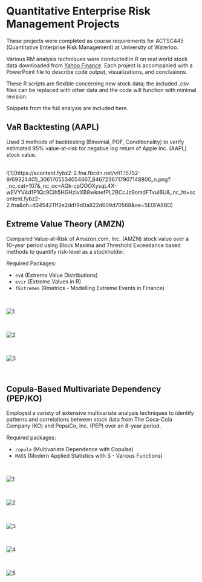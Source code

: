 # Quantitative Enterprise Risk Management Projects

These projects were completed as course requirements for ACTSC445 (Quantitative Enterprise Risk Management) at University of Waterloo.

Various RM analysis techniques were conducted in R on real world stock data downloaded from [Yahoo Finance]([https://ca.finance.yahoo.com/](https://ca.finance.yahoo.com/)). Each project is accompanied with a PowerPoint file to describe code output, visualizations, and conclusions.

These R scripts are flexible concerning new stock data; the included *.csv* files can be replaced with other data and the code will function with minimal revision. 

Snippets from the full analysis are included here.

## VaR Backtesting (AAPL)

Used 3 methods of backtesting (Binomial, POF, Conditionality) to verify estimated 95% value-at-risk for negative log return of Apple Inc. (AAPL) stock value.

<br>
![1](https://scontent.fybz2-2.fna.fbcdn.net/v/t1.15752-9/69324405_3061705534054667_8467236717907148800_n.png?_nc_cat=107&_nc_oc=AQk-cpOOOXysqL4X-wEVYV4d1P1Qc9Cih5HGHzlvXB8wknefPL2BCcJz9omdFTvuI6U&_nc_ht=scontent.fybz2-2.fna&oh=d2454211f2e2dd19d0a822d609d70568&oe=5E0FA8BD) 

<br>

## Extreme Value Theory (AMZN)

Compared Value-at-Risk of Amazon.com, Inc. (AMZN) stock value over a 10-year period using Block Maxima and Threshold Exceedance based methods to quantify risk-level as a stockholder.

Required Packages:

 - ``evd`` (Extreme Value Distributions)
 - ``evir`` (Extreme Values in R)
 - ``fExtremes`` (Rmetrics - Modelling Extreme Events in Finance)

<br>

![1](https://scontent.fybz2-1.fna.fbcdn.net/v/t1.15752-9/69266237_512920856131692_9163907858159370240_n.png?_nc_cat=100&_nc_oc=AQkrMeVAGO68RRflD4SGqMS_R8_0EOcddd17TfRqiNLLjs2k49qcctzpWG1jnqNPELA&_nc_ht=scontent.fybz2-1.fna&oh=993a430ca435b6b6faf565708fe9b399&oe=5DC907AF)

<br>

![2](https://scontent.fybz2-2.fna.fbcdn.net/v/t1.15752-9/70321442_358944651654615_3944296947292045312_n.png?_nc_cat=104&_nc_oc=AQk4wUZaRKQwFQ1BuurMqPowL1A5xoLkdBnilwrZjpdKPPv4bLez5yCGOceryHa9MPk&_nc_ht=scontent.fybz2-2.fna&oh=03ac8f9d36a4c7a1a7651b075902e799&oe=5E00796E)

<br>

![3](https://scontent.fybz2-2.fna.fbcdn.net/v/t1.15752-9/69252816_981900662151564_8994899804140077056_n.png?_nc_cat=105&_nc_oc=AQkQxgezLQBqzKUjRfYUN6kt-ZG0nlFgxK4AUSiRDXxFJO8xMPqlmM1B_bQdUZUaQyY&_nc_ht=scontent.fybz2-2.fna&oh=d34c284b7d93e9e6dda2563b61b5db52&oe=5E070699)

<br>

## Copula-Based Multivariate Dependency (PEP/KO)
Employed a variety of extensive multivariate analysis techniques to identify patterns and correlations between stock data from The Coca-Cola Company (KO) and PepsiCo, Inc. (PEP) over an 8-year period.

Required packages:

 - ``copula`` (Multivariate Dependence with Copulas)
 - ``MASS`` (Modern Applied Statistics with S - Various Functions)
 
 <br>
 
 ![1](https://scontent.fybz2-2.fna.fbcdn.net/v/t1.15752-9/69277767_897903000560910_2766183230406131712_n.png?_nc_cat=107&_nc_oc=AQnH-1ihFGC8sSgzHDbSugL1D0i1V9EVQnY54RzHtavenZH_oEU0gmNFjo6Z3bPdc4g&_nc_ht=scontent.fybz2-2.fna&oh=5ed890f50963088aba6a71eea09e06b5&oe=5DD218FE)

<br>

![2](https://scontent.fybz2-1.fna.fbcdn.net/v/t1.15752-9/69321046_1364029317082794_1605621125008588800_n.png?_nc_cat=110&_nc_oc=AQkgHs6X9aHA9n5-RgNhBdAKTcqMGaY-HcZun7gN3NiKF9n6ALbqS5JrFpjkFCXjdwY&_nc_ht=scontent.fybz2-1.fna&oh=fb09700c774c53877eff517dc70b3582&oe=5E0FC2CD)

<br>

![3](https://scontent.fybz2-1.fna.fbcdn.net/v/t1.15752-9/69687735_498233177673180_953753928242036736_n.png?_nc_cat=108&_nc_oc=AQlWl45InX6vqyFVF28w759WPPS1O9WvOzHc5Xpf9Wng3p3VXTxIBMocA5LKYUcLBvc&_nc_ht=scontent.fybz2-1.fna&oh=ba4e0dbc027e036017d202329b397404&oe=5E0D30B6)

<br>

![4](https://scontent.fybz2-1.fna.fbcdn.net/v/t1.15752-9/69668283_373776653504542_7766912725149548544_n.png?_nc_cat=100&_nc_oc=AQlGZAp3WFxIQlZJHpCA4umFWqojwZOjn3cOx-ReL-RxVyKqTH6P6Wlag4B7nU6eMrM&_nc_ht=scontent.fybz2-1.fna&oh=e4973fc2059585c1e29d8ae44c0f1ed8&oe=5E070167)

<br>

![5](https://scontent.fybz2-2.fna.fbcdn.net/v/t1.15752-9/69170956_741445246313374_400854941322706944_n.png?_nc_cat=102&_nc_oc=AQlsOViMR4KcW_99b4uXUqSNT9kljyELojdQ9Q6U-O36fTgzuWJtqI21IC2Zhc7xfOI&_nc_ht=scontent.fybz2-2.fna&oh=6fa0f309105a287ab1a033f43eb26b68&oe=5DCC1074)

